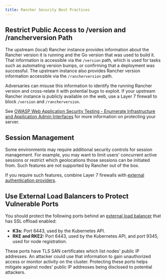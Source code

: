 ```yaml
---
title: Rancher Security Best Practices
---
```


<head>
  <link rel="canonical" href="https://ranchermanager.docs.rancher.com/reference-guides/rancher-security/rancher-security-best-practices"/>
</head>

## Restrict Public Access to /version and /rancherversion Path

The upstream (local) Rancher instance provides information about the Rancher version it is running and the Go version that was used to build it. That information is accessible via the `/version` path, which is used for tasks such as automating version bumps, or confirming that a deployment was successful. The upstream instance also provides Rancher version information accessible via the `/rancherversion` path.

Adversaries can misuse this information to identify the running Rancher version and cross-relate it with potential bugs to exploit. If your upstream Rancher instance is publicly available on the web, use a Layer 7 firewall to block `/version` and `/rancherversion`.

See [OWASP Web Application Security Testing - Enumerate Infrastructure and Application Admin Interfaces](https://owasp.org/www-project-web-security-testing-guide/stable/4-Web_Application_Security_Testing/02-Configuration_and_Deployment_Management_Testing/05-Enumerate_Infrastructure_and_Application_Admin_Interfaces.html) for more information on protecting your server.

## Session Management

Some environments may require additional security controls for session management. For example, you may want to limit users' concurrent active sessions or restrict which geolocations those sessions can be initiated from. Such features are not supported by Rancher out of the box. 

If you require such features, combine Layer 7 firewalls with [external authentication providers](../rancher-administration/authentication-permissions-and-global-configuration/authentication-config/authentication-config.md#external-vs-local-authentication).

## Use External Load Balancers to Protect Vulnerable Ports

You should protect the following ports behind an [external load balancer](../cluster-administration/kubernetes-resources/load-balancer-and-ingress-controller/layer-4-and-layer-7-load-balancing.md#layer-4-load-balancer) that has SSL offload enabled:

- **K3s:** Port 6443, used by the Kubernetes API.
- **RKE and RKE2:** Port 6443, used by the Kubernetes API, and port 9345, used for node registration. 

These ports have TLS SAN certificates which list nodes' public IP addresses. An attacker could use that information to gain unauthorized access or monitor activity on the cluster. Protecting these ports helps mitigate against nodes' public IP addresses being disclosed to potential attackers.
